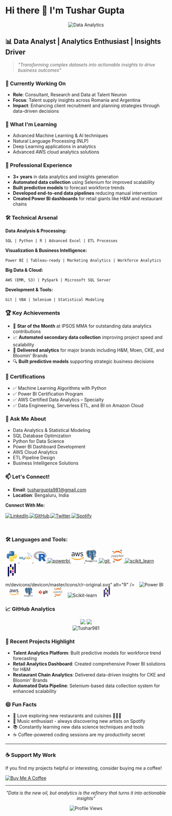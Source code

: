 # Hi there 👋 I'm Tushar Gupta
<div align="center">
  <img src="https://media.giphy.com/media/qgQUggAC3Pfv687qPC/giphy.gif" alt="Data Analytics" width="500"/>
</div>

## 📊 Data Analyst | Analytics Enthusiast | Insights Driver

> *"Transforming complex datasets into actionable insights to drive business outcomes"*

### 🔭 Currently Working On
- **Role**: Consultant, Research and Data at Talent Neuron
- **Focus**: Talent supply insights across Romania and Argentina
- **Impact**: Enhancing client recruitment and planning strategies through data-driven decisions

### 🌱 What I'm Learning
- Advanced Machine Learning & AI techniques
- Natural Language Processing (NLP)
- Deep Learning applications in analytics
- Advanced AWS cloud analytics solutions

### 💼 Professional Experience
- **3+ years** in data analytics and insights generation
- **Automated data collection** using Selenium for improved scalability
- **Built predictive models** to forecast workforce trends
- **Developed end-to-end data pipelines** reducing manual intervention
- **Created Power BI dashboards** for retail giants like H&M and restaurant chains

### 🛠️ Technical Arsenal

**Data Analysis & Processing:**
```
SQL | Python | R | Advanced Excel | ETL Processes
```

**Visualization & Business Intelligence:**
```
Power BI | Tableau-ready | Marketing Analytics | Workforce Analytics
```

**Big Data & Cloud:**
```
AWS (EMR, S3) | PySpark | Microsoft SQL Server
```

**Development & Tools:**
```
Git | VBA | Selenium | Statistical Modeling
```

### 🏆 Key Achievements
- 🌟 **Star of the Month** at IPSOS MMA for outstanding data analytics contributions
- 📈 **Automated secondary data collection** improving project speed and scalability
- 🎯 **Delivered analytics** for major brands including H&M, Moen, CKE, and Bloomin' Brands
- 🔍 **Built predictive models** supporting strategic business decisions

### 📜 Certifications
- ✅ Machine Learning Algorithms with Python
- ✅ Power BI Certification Program
- ✅ AWS Certified Data Analytics – Specialty
- ✅ Data Engineering, Serverless ETL, and BI on Amazon Cloud

### 💬 Ask Me About
- Data Analytics & Statistical Modeling
- SQL Database Optimization
- Python for Data Science
- Power BI Dashboard Development
- AWS Cloud Analytics
- ETL Pipeline Design
- Business Intelligence Solutions

### 📫 Let's Connect!
- **Email**: [tushargupta981@gmail.com](mailto:tushargupta981@gmail.com)
- **Location**: Bengaluru, India

**Connect With Me:**

<p align="left">
<a href="https://www.linkedin.com/in/tushargupta981/" target="_blank">
  <img align="center" alt="LinkedIn" height="30" width="40" src="https://raw.githubusercontent.com/rahuldkjain/github-profile-readme-generator/master/src/images/icons/Social/linked-in-alt.svg" />
</a>
<a href="https://github.com/Tushar981" target="_blank">
  <img align="center" alt="GitHub" height="30" width="40" src="https://raw.githubusercontent.com/rahuldkjain/github-profile-readme-generator/master/src/images/icons/Social/github.svg" />
</a>
<a href="https://twitter.com/tushargupta777" target="_blank">
  <img align="center" alt="Twitter" height="30" width="40" src="https://raw.githubusercontent.com/rahuldkjain/github-profile-readme-generator/master/src/images/icons/Social/twitter.svg" />
</a>
<a href="https://open.spotify.com/user/e90fe4zsndbm6xoe2t7t8kogf?si=WaLKpwvWTle0btle2qPb6g" target="_blank">
  <img align="center" alt="Spotify" height="30" width="40" src="https://raw.githubusercontent.com/rahuldkjain/github-profile-readme-generator/master/src/images/icons/Social/spotify.svg" />
</a>
</p>

<br>

### 🛠️ Languages and Tools:

<p align="left">
<a href="https://www.python.org" target="_blank" rel="noreferrer">
  <img src="https://raw.githubusercontent.com/devicons/devicon/master/icons/python/python-original.svg" alt="python" width="40" height="40"/>
</a>
<a href="https://www.mysql.com/" target="_blank" rel="noreferrer">
  <img src="https://raw.githubusercontent.com/devicons/devicon/master/icons/mysql/mysql-original-wordmark.svg" alt="mysql" width="40" height="40"/>
</a>
<a href="https://www.r-project.org/" target="_blank" rel="noreferrer">
  <img src="https://raw.githubusercontent.com/devicons/devicon/master/icons/r/r-original.svg" alt="r" width="40" height="40"/>
</a>
<a href="https://powerbi.microsoft.com/" target="_blank" rel="noreferrer">
  <img src="https://www.vectorlogo.zone/logos/microsoft_powerbi/microsoft_powerbi-icon.svg" alt="powerbi" width="40" height="40"/>
</a>
<a href="https://aws.amazon.com" target="_blank" rel="noreferrer">
  <img src="https://raw.githubusercontent.com/devicons/devicon/master/icons/amazonwebservices/amazonwebservices-original-wordmark.svg" alt="aws" width="40" height="40"/>
</a>
<a href="https://www.postgresql.org" target="_blank" rel="noreferrer">
  <img src="https://raw.githubusercontent.com/devicons/devicon/master/icons/postgresql/postgresql-original-wordmark.svg" alt="postgresql" width="40" height="40"/>
</a>
<a href="https://git-scm.com/" target="_blank" rel="noreferrer">
  <img src="https://www.vectorlogo.zone/logos/git-scm/git-scm-icon.svg" alt="git" width="40" height="40"/>
</a>
<a href="https://jupyter.org/" target="_blank" rel="noreferrer">
  <img src="https://raw.githubusercontent.com/devicons/devicon/master/icons/jupyter/jupyter-original-wordmark.svg" alt="jupyter" width="40" height="40"/>
</a>
<a href="https://scikit-learn.org/" target="_blank" rel="noreferrer">
  <img src="https://upload.wikimedia.org/wikipedia/commons/0/05/Scikit_learn_logo_small.svg" alt="scikit_learn" width="40" height="40"/>
</a>
<a href="https://pandas.pydata.org/" target="_blank" rel="noreferrer">
  <img src="https://raw.githubusercontent.com/devicons/devicon/2ae2a900d2f041da66e950e4d48052658d850630/icons/pandas/pandas-original.svg" alt="pandas" width="40" height="40"/>
</a>
</p>m/devicons/devicon/master/icons/r/r-original.svg" alt="R" />
&nbsp;&nbsp;
<img height="30" src="https://raw.githubusercontent.com/microsoft/PowerBI-Icons/main/SVG/Power-BI.svg" alt="Power BI" />
&nbsp;&nbsp;
<img height="30" src="https://raw.githubusercontent.com/devicons/devicon/master/icons/amazonwebservices/amazonwebservices-original-wordmark.svg" alt="AWS" />
&nbsp;&nbsp;
<img height="30" src="https://raw.githubusercontent.com/devicons/devicon/master/icons/postgresql/postgresql-original-wordmark.svg" alt="PostgreSQL" />
&nbsp;&nbsp;
<img height="30" src="https://raw.githubusercontent.com/devicons/devicon/master/icons/git/git-original-wordmark.svg" alt="Git" />
&nbsp;&nbsp;
<img height="30" src="https://raw.githubusercontent.com/devicons/devicon/master/icons/jupyter/jupyter-original-wordmark.svg" alt="Jupyter" />
&nbsp;&nbsp;
<img height="30" src="https://upload.wikimedia.org/wikipedia/commons/0/05/Scikit_learn_logo_small.svg" alt="Scikit-learn" />
&nbsp;&nbsp;
<img height="30" src="https://raw.githubusercontent.com/devicons/devicon/2ae2a900d2f041da66e950e4d48052658d850630/icons/pandas/pandas-original.svg" alt="Pandas" />
</p>

### 📈 GitHub Analytics

<div align="center">
  <img height="180em" src="https://github-readme-stats.vercel.app/api?username=Tushar981&show_icons=true&theme=tokyonight&include_all_commits=true&count_private=true"/>
  <img height="180em" src="https://github-readme-stats.vercel.app/api/top-langs/?username=Tushar981&layout=compact&langs_count=7&theme=tokyonight"/>
</div>

<div align="center">
  <img src="https://github-readme-streak-stats.herokuapp.com/?user=Tushar981&theme=tokyonight" alt="Tushar981" />
</div>

### 🎯 Recent Projects Highlight
- **Talent Analytics Platform**: Built predictive models for workforce trend forecasting
- **Retail Analytics Dashboard**: Created comprehensive Power BI solutions for H&M
- **Restaurant Chain Analytics**: Delivered data-driven insights for CKE and Bloomin' Brands
- **Automated Data Pipeline**: Selenium-based data collection system for enhanced scalability

### 😄 Fun Facts
- 💖 Love exploring new restaurants and cuisines 🍔🍕🥗
- 🎵 Music enthusiast - always discovering new artists on Spotify
- 📚 Constantly learning new data science techniques and tools
- ☕ Coffee-powered coding sessions are my productivity secret

---

### ☕ Support My Work
If you find my projects helpful or interesting, consider buying me a coffee!

<a href="https://www.buymeacoffee.com/tushargupta981">
  <img src="https://cdn.buymeacoffee.com/buttons/v2/default-yellow.png" alt="Buy Me A Coffee" width="200">
</a>

---

<div align="center">
  
*"Data is the new oil, but analytics is the refinery that turns it into actionable insights"*

![Profile Views](https://komarev.com/ghpvc/?username=Tushar981&color=brightgreen)

</div>
